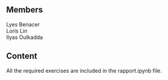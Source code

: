 ## Members

Lyes Benacer<br>
Loris Lin<br>
Ilyas Oulkadda<br>

## Content

All the required exercises are included in the rapport.ipynb file.
